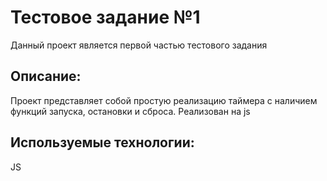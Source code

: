 # Тестовое задание №1
Данный проект является первой частью тестового задания

## Описание:
Проект представляет собой простую реализацию таймера с наличием функций запуска, остановки и сброса. Реализован на js

## Используемые технологии:
JS